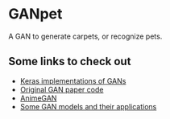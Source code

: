 # GANpet
A GAN to generate carpets, or recognize pets.

## Some links to check out
- [Keras implementations of GANs](https://github.com/eriklindernoren/Keras-GAN)
- [Original GAN paper code](https://github.com/goodfeli/adversarial)
- [AnimeGAN](https://github.com/jayleicn/animeGAN)
- [Some GAN models and their applications](https://github.com/nashory/gans-awesome-applications)
